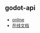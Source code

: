 ## godot-api

- [online](https://codediy.github.io/godot-api/)
- [在线文档](https://codediy.github.io/godot-api/)